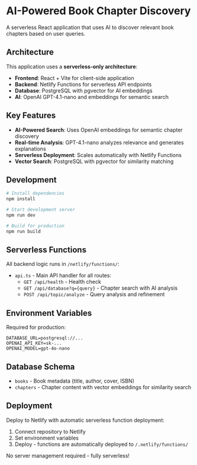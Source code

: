 # AI-Powered Book Chapter Discovery

A serverless React application that uses AI to discover relevant book chapters based on user queries.

## Architecture

This application uses a **serverless-only architecture**:

- **Frontend**: React + Vite for client-side application
- **Backend**: Netlify Functions for serverless API endpoints
- **Database**: PostgreSQL with pgvector for AI embeddings
- **AI**: OpenAI GPT-4.1-nano and embeddings for semantic search

## Key Features

- **AI-Powered Search**: Uses OpenAI embeddings for semantic chapter discovery
- **Real-time Analysis**: GPT-4.1-nano analyzes relevance and generates explanations
- **Serverless Deployment**: Scales automatically with Netlify Functions
- **Vector Search**: PostgreSQL with pgvector for similarity matching

## Development

```bash
# Install dependencies
npm install

# Start development server
npm run dev

# Build for production
npm run build
```

## Serverless Functions

All backend logic runs in `/netlify/functions/`:

- `api.ts` - Main API handler for all routes:
  - `GET /api/health` - Health check
  - `GET /api/database?q={query}` - Chapter search with AI analysis
  - `POST /api/topic/analyze` - Query analysis and refinement

## Environment Variables

Required for production:

```
DATABASE_URL=postgresql://...
OPENAI_API_KEY=sk-...
OPENAI_MODEL=gpt-4o-nano
```

## Database Schema

- `books` - Book metadata (title, author, cover, ISBN)
- `chapters` - Chapter content with vector embeddings for similarity search

## Deployment

Deploy to Netlify with automatic serverless function deployment:

1. Connect repository to Netlify
2. Set environment variables
3. Deploy - functions are automatically deployed to `/.netlify/functions/`

No server management required - fully serverless!
